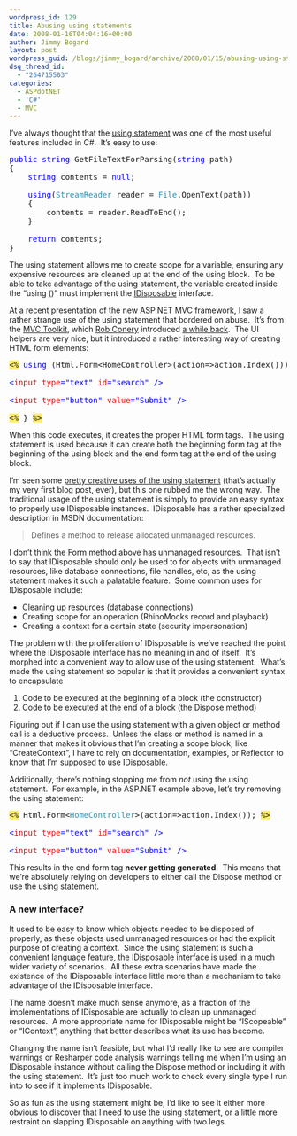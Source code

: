 ```yaml
---
wordpress_id: 129
title: Abusing using statements
date: 2008-01-16T04:04:16+00:00
author: Jimmy Bogard
layout: post
wordpress_guid: /blogs/jimmy_bogard/archive/2008/01/15/abusing-using-statements.aspx
dsq_thread_id:
  - "264715503"
categories:
  - ASPdotNET
  - 'C#'
  - MVC
---
```

I&#8217;ve always thought that the [using statement](http://msdn2.microsoft.com/en-us/library/yh598w02.aspx) was one of the most useful features included in C#.&nbsp; It&#8217;s easy to use:

<pre><span style="color: blue">public string </span>GetFileTextForParsing(<span style="color: blue">string </span>path)
{
    <span style="color: blue">string </span>contents = <span style="color: blue">null</span>;

    <span style="color: blue">using</span>(<span style="color: #2b91af">StreamReader </span>reader = <span style="color: #2b91af">File</span>.OpenText(path))
    {
        contents = reader.ReadToEnd();
    }

    <span style="color: blue">return </span>contents;
}
</pre>

[](http://11011.net/software/vspaste)

The using statement allows me to create scope for a variable, ensuring any expensive resources are cleaned up at the end of the using block.&nbsp; To be able to take advantage of the using statement, the variable created inside the &#8220;using (<object instantiated>)&#8221; must implement the [IDisposable](http://msdn2.microsoft.com/en-us/library/aax125c9.aspx) interface.

At a recent presentation of the new ASP.NET MVC framework, I saw a rather strange use of the using statement that bordered on abuse.&nbsp; It&#8217;s from the [MVC Toolkit](http://go.microsoft.com/fwlink/?LinkID=106001&clcid=0x409), which [Rob Conery](http://blog.wekeroad.com/) introduced [a while back](http://blog.wekeroad.com/2007/12/05/aspnet-mvc-preview-using-the-mvc-ui-helpers/).&nbsp; The UI helpers are very nice, but it introduced a rather interesting way of creating HTML form elements:

<pre><span style="background: #ffee62">&lt;%</span> <span style="color: blue">using </span>(Html.Form&lt;HomeController&gt;(action=&gt;action.Index())) { <span style="background: #ffee62">%&gt;

</span><span style="color: blue">&lt;</span><span style="color: #a31515">input </span><span style="color: red">type</span><span style="color: blue">="text" </span><span style="color: red">id</span><span style="color: blue">="search" /&gt;

&lt;</span><span style="color: #a31515">input </span><span style="color: red">type</span><span style="color: blue">="button" </span><span style="color: red">value</span><span style="color: blue">="Submit" /&gt;

</span><span style="background: #ffee62">&lt;%</span> } <span style="background: #ffee62">%&gt;
</span></pre>

[](http://11011.net/software/vspaste)

When this code executes, it creates the proper HTML form tags.&nbsp; The using statement is used because it can create both the beginning form tag at the beginning of the using block and the end form tag at the end of the using block.

I&#8217;m seen some [pretty creative uses of the using statement](http://grabbagoft.blogspot.com/2007/06/example-of-creating-scope-with-using.html) (that&#8217;s actually my very first blog post, ever), but this one rubbed me the wrong way.&nbsp; The traditional usage of the using statement is simply to provide an easy syntax to properly use IDisposable instances.&nbsp; IDisposable has a rather specialized description in MSDN documentation:

> Defines a method to release allocated unmanaged resources.

I don&#8217;t think the Form method above has unmanaged resources.&nbsp; That isn&#8217;t to say that IDisposable should only be used to for objects with unmanaged resources, like database connections, file handles, etc, as the using statement makes it such a palatable feature.&nbsp; Some common uses for IDisposable include:

  * Cleaning up resources (database connections)
  * Creating scope for an operation (RhinoMocks record and playback)
  * Creating a context for a certain state (security impersonation)

The problem with the proliferation of IDisposable is we&#8217;ve reached the point where the IDisposable interface has no meaning in and of itself.&nbsp; It&#8217;s morphed into a convenient way to allow use of the using statement.&nbsp; What&#8217;s made the using statement so popular is that it provides a convenient syntax to encapsulate

  1. Code to be executed at the beginning of a block (the constructor)
  2. Code to be executed at the end of a block (the Dispose method)

Figuring out if I can use the using statement with a given object or method call is a deductive process.&nbsp; Unless the class or method is named in a manner that makes it obvious that I&#8217;m creating a scope block, like &#8220;CreateContext&#8221;, I have to rely on documentation, examples, or Reflector to know that I&#8217;m supposed to use IDisposable.

Additionally, there&#8217;s nothing stopping me from _not_ using the using statement.&nbsp; For example, in the ASP.NET example above, let&#8217;s try removing the using statement:

<pre><span style="background: #ffee62">&lt;%</span> Html.Form&lt;<span style="color: #2b91af">HomeController</span>&gt;(action=&gt;action.Index()); <span style="background: #ffee62">%&gt;

</span><span style="color: blue">&lt;</span><span style="color: #a31515">input </span><span style="color: red">type</span><span style="color: blue">="text" </span><span style="color: red">id</span><span style="color: blue">="search" /&gt;

&lt;</span><span style="color: #a31515">input </span><span style="color: red">type</span><span style="color: blue">="button" </span><span style="color: red">value</span><span style="color: blue">="Submit" /&gt;
</span></pre>

[](http://11011.net/software/vspaste)

This results in the end form tag **never getting generated**.&nbsp; This means that we&#8217;re absolutely relying on developers to either call the Dispose method or use the using statement.

### 

### A new interface?

It used to be easy to know which objects needed to be disposed of properly, as these objects used unmanaged resources or had the explicit purpose of creating a context.&nbsp; Since the using statement is such a convenient language feature, the IDisposable interface is used in a much wider variety of scenarios.&nbsp; All these extra scenarios have made the existence of the IDisposable interface little more than a mechanism to take advantage of the IDisposable interface.

The name doesn&#8217;t make much sense anymore, as a fraction of the implementations of IDisposable are actually to clean up unmanaged resources.&nbsp; A more appropriate name for IDisposable might be &#8220;IScopeable&#8221; or &#8220;IContext&#8221;, anything that better describes what its use has become.

Changing the name isn&#8217;t feasible, but what I&#8217;d really like to see are compiler warnings or Resharper code analysis warnings telling me when I&#8217;m using an IDisposable instance without calling the Dispose method or including it with the using statement.&nbsp; It&#8217;s just too much work to check every single type I run into to see if it implements IDisposable.

So as fun as the using statement might be, I&#8217;d like to see it either more obvious to discover that I need to use the using statement, or a little more restraint on slapping IDisposable on anything with two legs.